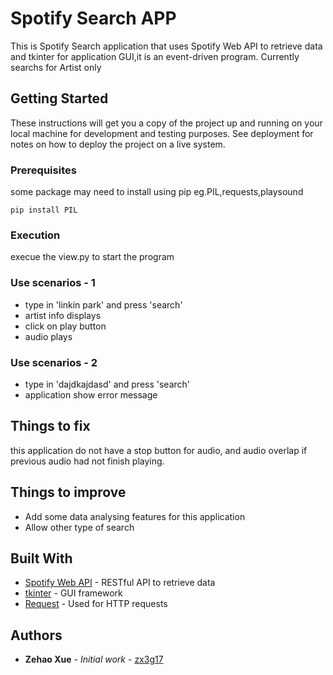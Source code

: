 # Spotify Search APP

This is Spotify Search application that uses Spotify Web API to retrieve data and tkinter for application GUI,it is an event-driven program. Currently searchs for Artist only


## Getting Started

These instructions will get you a copy of the project up and running on your local machine for development and testing purposes. See deployment for notes on how to deploy the project on a live system.

### Prerequisites

some package may need to install using pip eg.PIL,requests,playsound

```
pip install PIL
```

### Execution
execue the view.py to start the program

### Use scenarios - 1
* type in 'linkin park' and press 'search'
* artist info displays
* click on play button
* audio plays

### Use scenarios - 2
* type in 'dajdkajdasd' and press 'search'
* application show error message

## Things to fix
this application do not have a stop button for audio, and audio overlap if previous audio had not finish playing.

## Things to improve
* Add some data analysing features for this application
* Allow other type of search

## Built With

* [Spotify Web API](https://developer.spotify.com/documentation/web-api/) -  RESTful API to retrieve data
* [tkinter](https://docs.python.org/3/library/tk.html) - GUI framework
* [Request](https://2.python-requests.org/en/master/) - Used for HTTP requests



## Authors

* **Zehao Xue** - *Initial work* - [zx3g17](https://github.com/PurpleBooth)

